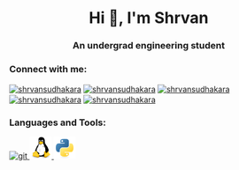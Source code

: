 <h1 align="center">Hi 👋, I'm Shrvan</h1>
<h3 align="center">An undergrad engineering student</h3>

<h3 align="left">Connect with me:</h3>
<p align="left">
<a href="https://twitter.com/shrvansudhakara" target="blank"><img align="center" src="https://raw.githubusercontent.com/rahuldkjain/github-profile-readme-generator/master/src/images/icons/Social/twitter.svg" alt="shrvansudhakara" height="30" width="40" /></a>
<a href="https://linkedin.com/in/shrvansudhakara" target="blank"><img align="center" src="https://raw.githubusercontent.com/rahuldkjain/github-profile-readme-generator/master/src/images/icons/Social/linked-in-alt.svg" alt="shrvansudhakara" height="30" width="40" /></a>
<a href="https://kaggle.com/shrvansudhakara" target="blank"><img align="center" src="https://raw.githubusercontent.com/rahuldkjain/github-profile-readme-generator/master/src/images/icons/Social/kaggle.svg" alt="shrvansudhakara" height="30" width="40" /></a>
<a href="https://www.hackerrank.com/shrvansudhakara" target="blank"><img align="center" src="https://raw.githubusercontent.com/rahuldkjain/github-profile-readme-generator/master/src/images/icons/Social/hackerrank.svg" alt="shrvansudhakara" height="30" width="40" /></a>
<a href="https://www.leetcode.com/shrvansudhakara" target="blank"><img align="center" src="https://raw.githubusercontent.com/rahuldkjain/github-profile-readme-generator/master/src/images/icons/Social/leet-code.svg" alt="shrvansudhakara" height="30" width="40" /></a>
</p>

<h3 align="left">Languages and Tools:</h3>
<p align="left"> <a href="https://git-scm.com/" target="_blank" rel="noreferrer"> <img src="https://www.vectorlogo.zone/logos/git-scm/git-scm-icon.svg" alt="git" width="40" height="40"/> </a> <a href="https://www.linux.org/" target="_blank" rel="noreferrer"> <img src="https://raw.githubusercontent.com/devicons/devicon/master/icons/linux/linux-original.svg" alt="linux" width="40" height="40"/> </a> <a href="https://www.python.org" target="_blank" rel="noreferrer"> <img src="https://raw.githubusercontent.com/devicons/devicon/master/icons/python/python-original.svg" alt="python" width="40" height="40"/> </a> </p>
